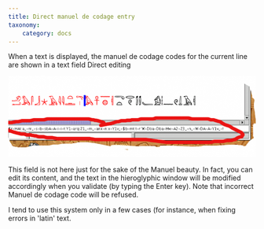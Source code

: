 ```yaml
---
title: Direct manuel de codage entry
taxonomy:
    category: docs
---
```


When a text is displayed, the manuel de codage codes for the current line are shown in a text field Direct editing

![Direct entry of Manuel de Codage](./direct.png?classes=caption "Direct entry of Manuel de Codage")

This field is not here just for the sake of the Manuel beauty. In fact, you can edit its content, and the text in the hieroglyphic window will be modified accordingly when you validate (by typing the Enter key). Note that incorrect Manuel de codage code will be refused.

I tend to use this system only in a few cases (for instance, when fixing errors in 'latin' text.
